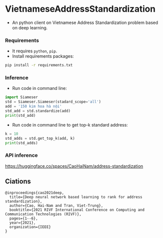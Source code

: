 # VietnameseAddressStandardization

* An python client on Vietnamese Address Standardization problem based on deep learning.

### Requirements

* It requires ```python```, ```pip```.
* Install requirements packages:
```sh
pip install -r requirements.txt
```

### Inference <br>
* Run code in command line:
```python
import Siameser
std = Siameser.Siameser(stadard_scope='all')
add = '150 kim hoa hà nội'
std_add = std.standardize(add)
print(std_add)
```

* Run code in command line to get top-k standard address:
```python
k = 10
std_adds = std.get_top_k(add, k)
print(std_adds)
```
### API inference
https://huggingface.co/spaces/CaoHaiNam/address-standardization

## Ciations
```
@inproceedings{cao2021deep,
  title={Deep neural network based learning to rank for address standardization},
  author={Cao, Hai-Nam and Tran, Viet-Trung},
  booktitle={2021 RIVF International Conference on Computing and Communication Technologies (RIVF)},
  pages={1--6},
  year={2021},
  organization={IEEE}
}
```
